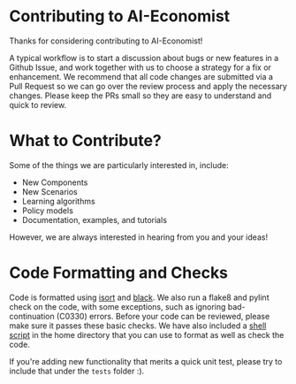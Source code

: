 # Contributing to AI-Economist

Thanks for considering contributing to AI-Economist!

A typical workflow is to start a discussion about bugs or new features in a Github Issue, and work together with us to choose a strategy for a fix or enhancement. We recommend that all code changes are submitted via a Pull Request so we can go over the review process and apply the necessary changes. Please keep the PRs small so they are easy to understand and quick to review.

# What to Contribute?

Some of the things we are particularly interested in, include:

- New Components
- New Scenarios
- Learning algorithms
- Policy models
- Documentation, examples, and tutorials

However, we are always interested in hearing from you and your ideas!

# Code Formatting and Checks

Code is formatted using [isort](https://github.com/timothycrosley/isort) and [black](https://black.readthedocs.io/en/stable/). We also run a flake8 and pylint check on the code, with some exceptions, such as ignoring bad-continuation (C0330) errors. Before your code can be reviewed, please make sure it passes these basic checks.
We have also included a [shell script](https://github.com/salesforce/ai-economist/blob/master/format_and_lint.sh) in the home directory that you can use to format as well as check the code.

If you're adding new functionality that merits a quick unit test, please try to include that under the `tests` folder :).
